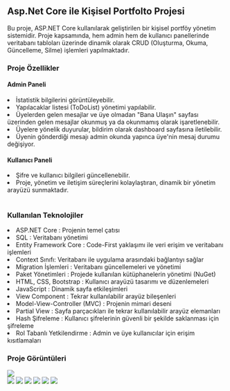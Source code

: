 <h2>Asp.Net Core ile Kişisel Portfolto Projesi</h2>
Bu proje, ASP.NET Core kullanılarak geliştirilen bir kişisel portföy yönetim sistemidir. Proje kapsamında, hem admin hem de kullanıcı panellerinde veritabanı tabloları üzerinde dinamik olarak CRUD (Oluşturma, Okuma, Güncelleme, Silme) işlemleri yapılmaktadır.
<h3>Proje Özellikler</h3>
<h4>Admin Paneli</h4>
<li>İstatistik bilgilerini görüntüleyebilir.</li>
<li>Yapılacaklar listesi (ToDoList) yönetimi yapılabilir.</li>
<li>Üyelerden gelen mesajlar ve üye olmadan "Bana Ulaşın" sayfası üzerinden gelen mesajlar okunmuş ya da okunmamış olarak işaretlenebilir.</li>
<li>Üyelere yönelik duyurular, bildirim olarak dashboard sayfasına iletilebilir.</li>
<li>Üyenin gönderdiği mesajı admin okunda yapınca üye'nin mesaj durumu değişiyor.</li>
<h4>Kullanıcı Paneli</h4>
<li>Şifre ve kullanıcı bilgileri güncellenebilir.</li>
<li>Proje, yönetim ve iletişim süreçlerini kolaylaştıran, dinamik bir yönetim arayüzü sunmaktadır.</li><br>
<h3>Kullanılan Teknolojiler</h3>
<li>ASP.NET Core : Projenin temel çatısı</li>
<li>SQL : Veritabanı yönetimi</li>
<li>Entity Framework Core : Code-First yaklaşımı ile veri erişim ve veritabanı işlemleri</li>
<li>Context Sınıfı: Veritabanı ile uygulama arasındaki bağlantıyı sağlar</li>
<li>Migration İşlemleri : Veritabanı güncellemeleri ve yönetimi</li>
<li>Paket Yönetimleri : Projede kullanılan kütüphanelerin yönetimi (NuGet)</li>
<li>HTML, CSS, Bootstrap : Kullanıcı arayüzü tasarımı ve düzenlemeleri</li>
<li>JavaScript : Dinamik sayfa etkileşimleri</li>
<li>View Component : Tekrar kullanılabilir arayüz bileşenleri</li>
<li>Model-View-Controller (MVC) : Projenin mimari deseni</li>
<li>Partial View : Sayfa parçacıkları ile tekrar kullanılabilir arayüz elemanları</li>
<li>Hash Şifreleme : Kullanıcı şifrelerinin güvenli bir şekilde saklanması için şifreleme</li>
<li>Rol Tabanlı Yetkilendirme : Admin ve üye kullanıcılar için erişim kısıtlamaları</li>
<h3>Proje Görüntüleri</h3>
<img src="https://github.com/user-attachments/assets/7eb98f53-e1a0-40f3-89f7-a4e6b53fc23e"><br>
<img src="https://github.com/user-attachments/assets/ed665d10-5c4d-4c8d-9009-b9706ded1bee">
<img src="https://github.com/user-attachments/assets/76252687-209a-41eb-aadb-fa4732d948dd">
<img src="https://github.com/user-attachments/assets/c9c2dba5-9b29-4855-885a-09b1f97d54ab">
<img src="https://github.com/user-attachments/assets/39054900-ea88-4856-9568-f5a37df7ac8c">
<img src="https://github.com/user-attachments/assets/b62ef577-fd0e-4369-b827-3ba3f3decc9e">
<img src="https://github.com/user-attachments/assets/71085fa7-429d-443c-b664-586cec73a3e4">





